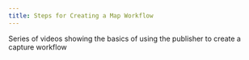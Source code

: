 ```yaml
---
title: Steps for Creating a Map Workflow
---
```

			
Series of videos showing the basics of using the publisher to create a capture workflow